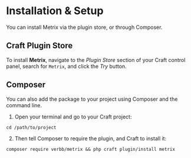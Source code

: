 # Installation & Setup
You can install Metrix via the plugin store, or through Composer.

## Craft Plugin Store
To install **Metrix**, navigate to the _Plugin Store_ section of your Craft control panel, search for `Metrix`, and click the _Try_ button.

## Composer
You can also add the package to your project using Composer and the command line.

1. Open your terminal and go to your Craft project:
```shell
cd /path/to/project
```

2. Then tell Composer to require the plugin, and Craft to install it:
```shell
composer require verbb/metrix && php craft plugin/install metrix
```

